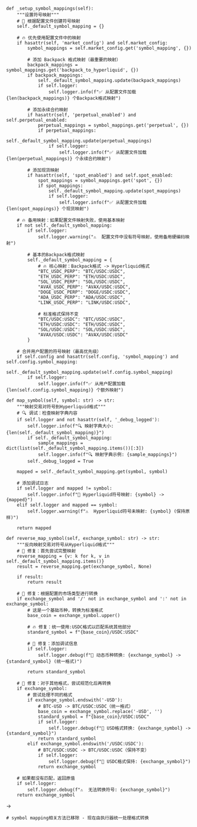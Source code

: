     def _setup_symbol_mappings(self):
        """设置符号映射"""
        # 🚀 根据配置文件创建符号映射
        self._default_symbol_mapping = {}
        
        # 🔥 优先使用配置文件中的映射
        if hasattr(self, 'market_config') and self.market_config:
            symbol_mappings = self.market_config.get('symbol_mapping', {})
            
            # 添加 Backpack 格式映射（最重要的映射）
            backpack_mappings = symbol_mappings.get('backpack_to_hyperliquid', {})
            if backpack_mappings:
                self._default_symbol_mapping.update(backpack_mappings)
                if self.logger:
                    self.logger.info(f"✅ 从配置文件加载 {len(backpack_mappings)} 个Backpack格式映射")
            
            # 添加永续合约映射
            if hasattr(self, 'perpetual_enabled') and self.perpetual_enabled:
                perpetual_mappings = symbol_mappings.get('perpetual', {})
                if perpetual_mappings:
                    self._default_symbol_mapping.update(perpetual_mappings)
                    if self.logger:
                        self.logger.info(f"✅ 从配置文件加载 {len(perpetual_mappings)} 个永续合约映射")
            
            # 添加现货映射
            if hasattr(self, 'spot_enabled') and self.spot_enabled:
                spot_mappings = symbol_mappings.get('spot', {})
                if spot_mappings:
                    self._default_symbol_mapping.update(spot_mappings)
                    if self.logger:
                        self.logger.info(f"✅ 从配置文件加载 {len(spot_mappings)} 个现货映射")
        
        # 🔥 备用映射：如果配置文件映射失败，使用基本映射
        if not self._default_symbol_mapping:
            if self.logger:
                self.logger.warning("⚠️  配置文件中没有符号映射，使用备用硬编码映射")
            
            # 基本的Backpack格式映射
            self._default_symbol_mapping = {
                # 🔥 核心映射：Backpack格式 -> Hyperliquid格式
                "BTC_USDC_PERP": "BTC/USDC:USDC",
                "ETH_USDC_PERP": "ETH/USDC:USDC",
                "SOL_USDC_PERP": "SOL/USDC:USDC",
                "AVAX_USDC_PERP": "AVAX/USDC:USDC",
                "DOGE_USDC_PERP": "DOGE/USDC:USDC",
                "ADA_USDC_PERP": "ADA/USDC:USDC",
                "LINK_USDC_PERP": "LINK/USDC:USDC",
                
                # 标准格式保持不变
                "BTC/USDC:USDC": "BTC/USDC:USDC",
                "ETH/USDC:USDC": "ETH/USDC:USDC", 
                "SOL/USDC:USDC": "SOL/USDC:USDC",
                "AVAX/USDC:USDC": "AVAX/USDC:USDC"
            }

        # 合并用户配置的符号映射（最高优先级）
        if self.config and hasattr(self.config, 'symbol_mapping') and self.config.symbol_mapping:
            self._default_symbol_mapping.update(self.config.symbol_mapping)
            if self.logger:
                self.logger.info(f"✅ 从用户配置加载 {len(self.config.symbol_mapping)} 个额外映射")

    def map_symbol(self, symbol: str) -> str:
        """映射交易对符号到Hyperliquid格式"""
        # 🔍 调试：检查映射字典内容
        if self.logger and not hasattr(self, '_debug_logged'):
            self.logger.info(f"🔍 映射字典大小: {len(self._default_symbol_mapping)}")
            if self._default_symbol_mapping:
                sample_mappings = dict(list(self._default_symbol_mapping.items())[:3])
                self.logger.info(f"🔍 映射字典示例: {sample_mappings}")
            self._debug_logged = True
        
        mapped = self._default_symbol_mapping.get(symbol, symbol)
        
        # 添加调试日志
        if self.logger and mapped != symbol:
            self.logger.info(f"🔄 Hyperliquid符号映射: {symbol} -> {mapped}")
        elif self.logger and mapped == symbol:
            self.logger.warning(f"⚠️  Hyperliquid符号未映射: {symbol} (保持原样)")
            
        return mapped

    def reverse_map_symbol(self, exchange_symbol: str) -> str:
        """反向映射交易对符号从Hyperliquid格式"""
        # 🔧 修复：首先尝试完整映射
        reverse_mapping = {v: k for k, v in self._default_symbol_mapping.items()}
        result = reverse_mapping.get(exchange_symbol, None)
        
        if result:
            return result
        
        # 🚀 修复：根据配置的市场类型进行转换
        if exchange_symbol and '/' not in exchange_symbol and ':' not in exchange_symbol:
            # 这是一个基础币种，转换为标准格式
            base_coin = exchange_symbol.upper()
            
            # 🔥 修复：统一使用:USDC格式以匹配系统其他部分
            standard_symbol = f"{base_coin}/USDC:USDC"
            
            # 🔧 修复：添加调试信息
            if self.logger:
                self.logger.debug(f"🔄 动态币种转换: {exchange_symbol} -> {standard_symbol} (统一格式)")
            
            return standard_symbol
        
        # 🔧 修复：对于其他格式，尝试规范化后再转换
        if exchange_symbol:
            # 尝试处理不同的格式
            if exchange_symbol.endswith('-USD'):
                # BTC-USD -> BTC/USDC:USDC（统一格式）
                base_coin = exchange_symbol.replace('-USD', '')
                standard_symbol = f"{base_coin}/USDC:USDC"
                if self.logger:
                    self.logger.debug(f"🔄 USD格式转换: {exchange_symbol} -> {standard_symbol}")
                return standard_symbol
            elif exchange_symbol.endswith('/USDC:USDC'):
                # BTC/USDC:USDC -> BTC/USDC:USDC（保持不变）
                if self.logger:
                    self.logger.debug(f"🔄 USDC格式保持: {exchange_symbol}")
                return exchange_symbol
        
        # 如果都没有匹配，返回原值
        if self.logger:
            self.logger.debug(f"⚠️  无法转换符号: {exchange_symbol}")
        return exchange_symbol

->

    # symbol mapping相关方法已移除 - 现在由执行器统一处理格式转换